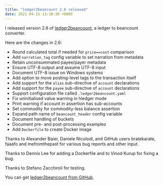 ```yaml
---
title: "ledger2beancount 2.6 released"
date: 2021-04-15 13:18:30 +0800
---
```


I released version 2.6 of [ledger2beancount](https://github.com/beancount/ledger2beancount), a ledger to beancount converter.

Here are the changes in 2.6:

* Round calculated total if needed for `price==cost` comparison
* Add `narration_tag` config variable to set narration from metadata
* Retain unconsummated payee/payer metadata
* Ensure UTF-8 output and assume UTF-8 input
* Document UTF-8 issue on Windows systems
* Add option to move posting-level tags to the transaction itself
* Add support for the `alias` sub-directive of `account` declarations
* Add support for the `payee` sub-directive of `account` declarations
* Support configuration file called `.ledger2beancount.yaml`
* Fix uninitialised value warning in hledger mode
* Print warning if account in assertion has sub-accounts
* Set commodity for commodity-less balance assertion
* Expand path name of `beancount_header` config variable
* Document handling of buckets
* Document pre- and post-processing examples
* Add `Dockerfile` to create Docker image

Thanks to Alexander Baier, Daniele Nicolodi, and GitHub users bratekarate, faaafo and mefromthepast for various bug reports and other input.

Thanks to Dennis Lee for adding a Dockerfile and to Vinod Kurup for fixing a bug.

Thanks to Stefano Zacchiroli for testing.

You can get [ledger2beancount from GitHub](https://github.com/beancount/ledger2beancount).
